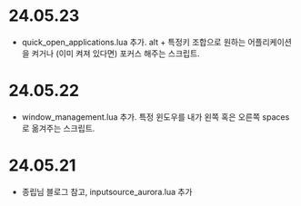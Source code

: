 # 24.05.23

- quick_open_applications.lua 추가. alt + 특정키 조합으로 원하는 어플리케이션을 켜거나 (이미 켜져 있다면) 포커스 해주는 스크립트.

# 24.05.22

- window_management.lua 추가. 특정 윈도우를 내가 왼쪽 혹은 오른쪽 spaces 로 옮겨주는 스크립트.

# 24.05.21

- 종립님 블로그 참고, inputsource_aurora.lua 추가

